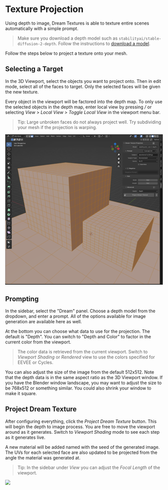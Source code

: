 # Texture Projection

Using depth to image, Dream Textures is able to texture entire scenes automatically with a simple prompt.

> Make sure you download a depth model such as `stabilityai/stable-diffusion-2-depth`. Follow the instructions to [download a model](setup.md#download-a-model).

Follow the steps below to project a texture onto your mesh.

## Selecting a Target
In the 3D Viewport, select the objects you want to project onto. Then in edit mode, select all of the faces to target. Only the selected faces will be given the new texture.

Every object in the viewport will be factored into the depth map. To only use the selected objects in the depth map, enter local view by pressing */* or selecting *View* > *Local View* > *Toggle Local View* in the viewport menu bar.

> Tip: Large unbroken faces do not always project well. Try subdividing your mesh if the projection is warping.

![](assets/texture_projection/edit_mode.png)

## Prompting

In the sidebar, select the "Dream" panel. Choose a depth model from the dropdown, and enter a prompt. All of the options available for image generation are available here as well.

At the bottom you can choose what data to use for the projection. The default is "Depth". You can switch to "Depth and Color" to factor in the current color from the viewport.

> The color data is retrieved from the current viewport. Switch to *Viewport Shading* or *Rendered* view to use the colors specified for EEVEE or Cycles.

You can also adjust the size of the image from the default 512x512. Note that the depth data is in the same aspect ratio as the 3D Viewport window. If you have the Blender window landscape, you may want to adjust the size to be 768x512 or something similar. You could also shrink your window to make it square.

## Project Dream Texture
After configuring everything, click the *Project Dream Texture* button. This will begin the depth to image process.
You are free to move the viewport around as it generates. Switch to *Viewport Shading* mode to see each step as it generates live.

A new material will be added named with the seed of the generated image. The UVs for each selected face are also updated to be projected from the angle the material was generated at.

> Tip: In the sidebar under *View* you can adjust the *Focal Length* of the viewport.

![](assets/texture_projection/projection.gif)
